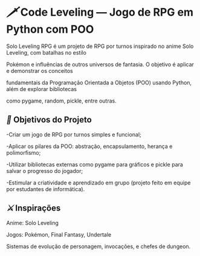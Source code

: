 <h1 style='center'><i>🗡️</i> Code Leveling — Jogo de RPG em Python com POO</h1>
<p>Solo Leveling RPG é um projeto de RPG por turnos inspirado no anime Solo Leveling, com batalhas no estilo</p>
<p>Pokémon e influências de outros universos de fantasia. O objetivo é aplicar e demonstrar os conceitos</p>
<p>fundamentais da Programação Orientada a Objetos (POO) usando Python, além de explorar bibliotecas</p>
<p>como pygame, random, pickle, entre outras.</p>

<h2> <i>🎯</i> Objetivos do Projeto</h2>
<p>-Criar um jogo de RPG por turnos simples e funcional;</p>
<p>-Aplicar os pilares da POO: abstração, encapsulamento, herança e polimorfismo;</p>
<p>-Utilizar bibliotecas externas como pygame para gráficos e pickle para salvar o progresso do jogador;</p>
<p>-Estimular a criatividade e aprendizado em grupo (projeto feito em equipe por estudantes de informática).</p>

<h2> <i>⚔️</i> Inspirações</h2>
<p>Anime: Solo Leveling</p>
<p>Jogos: Pokémon, Final Fantasy, Undertale</p>
<p>Sistemas de evolução de personagem, invocações, e chefes de dungeon.</p>
